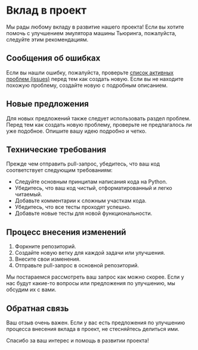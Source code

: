 # Вклад в проект

Мы рады любому вкладу в развитие нашего проекта! Если вы хотите помочь с улучшением эмулятора машины Тьюринга, пожалуйста, следуйте этим рекомендациям.

## Сообщения об ошибках

Если вы нашли ошибку, пожалуйста, проверьте [список активных проблем (issues)](https://github.com/venn2713/Tyuring/blob/main/issues/ISSUES.md) перед тем как создать новую. Если вы не находите похожую проблему, создайте новую с подробным описанием.

## Новые предложения

Для новых предложений также следует использовать раздел проблем. Перед тем как создать новую проблему, проверьте не предлагалось ли уже подобное. Опишите вашу идею подробно и четко.

## Технические требования

Прежде чем отправить pull-запрос, убедитесь, что ваш код соответствует следующим требованиям:

- Следуйте основным принципам написания кода на Python.
- Убедитесь, что ваш код чистый, отформатированный и легко читаемый.
- Добавьте комментарии к сложным участкам кода.
- Убедитесь, что все тесты проходят успешно.
- Добавьте новые тесты для новой функциональности.

## Процесс внесения изменений

1. Форкните репозиторий.
2. Создайте новую ветку для каждой задачи или улучшения.
3. Внесите свои изменения.
4. Отправьте pull-запрос в основной репозиторий.

Мы постараемся рассмотреть ваш запрос как можно скорее. Если у нас будут какие-то вопросы или предложения по улучшению, мы обсудим их с вами.

## Обратная связь

Ваш отзыв очень важен. Если у вас есть предложения по улучшению процесса внесения вклада в проект, не стесняйтесь делиться ими.

Спасибо за ваш интерес и помощь в развитии проекта!